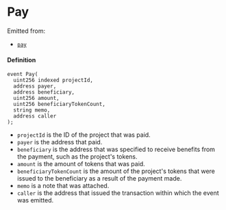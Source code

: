 # Pay

Emitted from:

* [`pay`](/docs/v4/deprecated/v3/api/contracts/or-payment-terminals/jbv1tokenpaymentterminal/write/pay.md)

#### Definition

```
event Pay(
  uint256 indexed projectId,
  address payer,
  address beneficiary,
  uint256 amount,
  uint256 beneficiaryTokenCount,
  string memo,
  address caller
);
```

* `projectId` is the ID of the project that was paid.
* `payer` is the address that paid.
* `beneficiary` is the address that was specified to receive benefits from the payment, such as the project's tokens.
* `amount` is the amount of tokens that was paid.
* `beneficiaryTokenCount` is the amount of the project's tokens that were issued to the beneficiary as a result of the payment made.
* `memo` is a note that was attached.
* `caller` is the address that issued the transaction within which the event was emitted.
